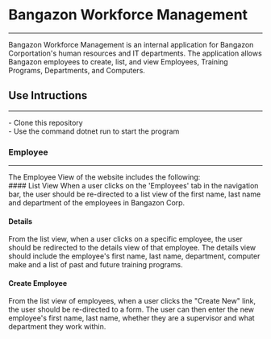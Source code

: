 
# Bangazon Workforce Management
<hr>
Bangazon Workforce Management is an internal application for Bangazon Corportation's human resources and IT departments. The application allows Bangazon employees to create, list, and view Employees, Training Programs, Departments, and Computers.

## Use Intructions
<hr>
- Clone this repository<br>
- Use the command dotnet run to start the program

### Employee
<hr>
The Employee View of the website includes the following:<br>
#### List View
When a user clicks on the 'Employees' tab in the navigation bar, the user should be re-directed to a list view of the first name, last name and department of the employees in Bangazon Corp.

#### Details
From the list view, when a user clicks on a specific employee, the user should be redirected to the details view of that employee. The details view should include the employee's first name, last name, department, computer make and a list of past and future training programs. 

#### Create Employee
From the list view of employees, when a user clicks the "Create New" link, the user should be re-directed to a form. The user can then enter the new employee's first name, last name, whether they are a supervisor and what department they work within.


